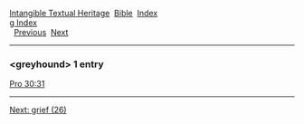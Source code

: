 [Intangible Textual Heritage](../../index)  [Bible](../index) 
[Index](index)   
[g Index](_g_)  
  [Previous](c04939)  [Next](c04941) 

------------------------------------------------------------------------

### &lt;greyhound&gt; 1 entry

[Pro 30:31](../kjv/pro030.htm#031)  

------------------------------------------------------------------------

[Next: grief (26)](c04941)
